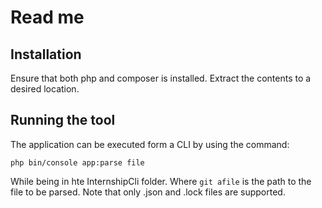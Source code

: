 # Read me 
## Installation
Ensure that both php and composer is installed.
Extract the contents to a desired location.
## Running the tool
The application can be executed form a CLI by using the command:

`php bin/console app:parse file`

While being in hte InternshipCli folder.
Where `git afile` is the path to the file to be parsed. Note that only .json and .lock files are supported.
 

